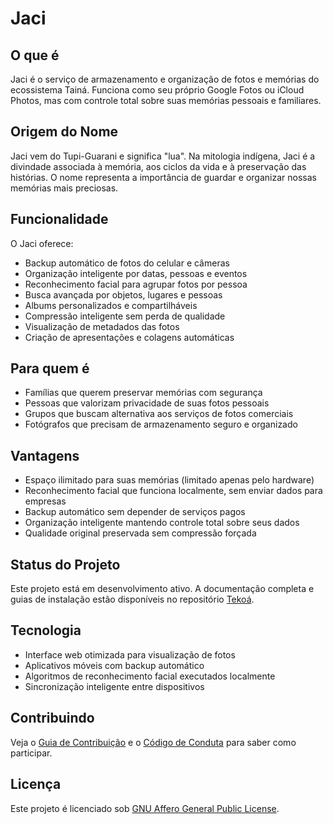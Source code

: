 # Jaci

## O que é

Jaci é o serviço de armazenamento e organização de fotos e memórias do ecossistema Tainá. Funciona como seu próprio Google Fotos ou iCloud Photos, mas com controle total sobre suas memórias pessoais e familiares.

## Origem do Nome

Jaci vem do Tupi-Guarani e significa "lua". Na mitologia indígena, Jaci é a divindade associada à memória, aos ciclos da vida e à preservação das histórias. O nome representa a importância de guardar e organizar nossas memórias mais preciosas.

## Funcionalidade

O Jaci oferece:

- Backup automático de fotos do celular e câmeras
- Organização inteligente por datas, pessoas e eventos
- Reconhecimento facial para agrupar fotos por pessoa
- Busca avançada por objetos, lugares e pessoas
- Albums personalizados e compartilháveis
- Compressão inteligente sem perda de qualidade
- Visualização de metadados das fotos
- Criação de apresentações e colagens automáticas

## Para quem é

- Famílias que querem preservar memórias com segurança
- Pessoas que valorizam privacidade de suas fotos pessoais
- Grupos que buscam alternativa aos serviços de fotos comerciais
- Fotógrafos que precisam de armazenamento seguro e organizado

## Vantagens

- Espaço ilimitado para suas memórias (limitado apenas pelo hardware)
- Reconhecimento facial que funciona localmente, sem enviar dados para empresas
- Backup automático sem depender de serviços pagos
- Organização inteligente mantendo controle total sobre seus dados
- Qualidade original preservada sem compressão forçada

## Status do Projeto

Este projeto está em desenvolvimento ativo. A documentação completa e guias de instalação estão disponíveis no repositório [Tekoá](https://github.com/taina-labs/tekoa).

## Tecnologia

- Interface web otimizada para visualização de fotos
- Aplicativos móveis com backup automático
- Algoritmos de reconhecimento facial executados localmente
- Sincronização inteligente entre dispositivos

## Contribuindo

Veja o [Guia de Contribuição](https://github.com/taina-labs/tekoa/blob/main/CONTRIBUTING.md) e o [Código de Conduta](https://github.com/taina-labs/tekoa/blob/main/CODE_OF_CONDUCT.md) para saber como participar.

## Licença

Este projeto é licenciado sob [GNU Affero General Public License](../../../LICENSE).

